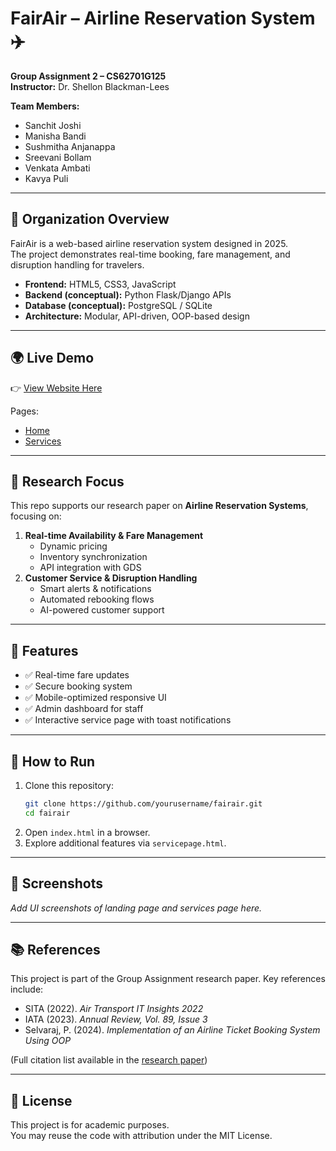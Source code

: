 # FairAir – Airline Reservation System ✈️  

**Group Assignment 2 – CS62701G125**  
**Instructor:** Dr. Shellon Blackman-Lees  

**Team Members:**  
- Sanchit Joshi  
- Manisha Bandi  
- Sushmitha Anjanappa  
- Sreevani Bollam  
- Venkata Ambati  
- Kavya Puli  

---

## 📖 Organization Overview
FairAir is a web-based airline reservation system designed in 2025.  
The project demonstrates real-time booking, fare management, and disruption handling for travelers.  

- **Frontend:** HTML5, CSS3, JavaScript  
- **Backend (conceptual):** Python Flask/Django APIs  
- **Database (conceptual):** PostgreSQL / SQLite  
- **Architecture:** Modular, API-driven, OOP-based design  

---

## 🌍 Live Demo
👉 [View Website Here](https://your-website-link.com)  

Pages:  
- [Home](index.html)  
- [Services](servicepage.html)  

---

## 🎯 Research Focus
This repo supports our research paper on **Airline Reservation Systems**, focusing on:  
1. **Real-time Availability & Fare Management**  
   - Dynamic pricing  
   - Inventory synchronization  
   - API integration with GDS  
2. **Customer Service & Disruption Handling**  
   - Smart alerts & notifications  
   - Automated rebooking flows  
   - AI-powered customer support  

---

## 📌 Features
- ✅ Real-time fare updates  
- ✅ Secure booking system  
- ✅ Mobile-optimized responsive UI  
- ✅ Admin dashboard for staff  
- ✅ Interactive service page with toast notifications  

---

## 🚀 How to Run
1. Clone this repository:  
   ```bash
   git clone https://github.com/yourusername/fairair.git
   cd fairair
   ```
2. Open `index.html` in a browser.  
3. Explore additional features via `servicepage.html`.  

---

## 📸 Screenshots
_Add UI screenshots of landing page and services page here._  

---

## 📚 References
This project is part of the Group Assignment research paper. Key references include:  
- SITA (2022). *Air Transport IT Insights 2022*  
- IATA (2023). *Annual Review, Vol. 89, Issue 3*  
- Selvaraj, P. (2024). *Implementation of an Airline Ticket Booking System Using OOP*  

(Full citation list available in the [research paper](./ResearchPaper.pdf))  

---

## 📜 License
This project is for academic purposes.  
You may reuse the code with attribution under the MIT License.  

